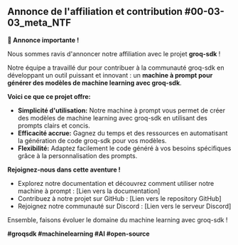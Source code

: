 ##  Annonce de l'affiliation et contribution  #00-03-03_meta_NTF

**📢  Annonce importante !** 

Nous sommes ravis d'annoncer notre affiliation avec le projet **groq-sdk** !  

Notre équipe a travaillé dur pour contribuer à la communauté groq-sdk en développant un outil puissant et innovant : un **machine à prompt pour générer des modèles de machine learning avec groq-sdk**. 

**Voici ce que ce projet offre:**

* **Simplicité d'utilisation:**  Notre machine à prompt vous permet de créer des modèles de machine learning avec groq-sdk en utilisant des prompts clairs et concis. 
* **Efficacité accrue:**  Gagnez du temps et des ressources en automatisant la génération de code groq-sdk pour vos modèles.
* **Flexibilité:**  Adaptez facilement le code généré à vos besoins spécifiques grâce à la personnalisation des prompts.

**Rejoignez-nous dans cette aventure !**

* Explorez notre documentation et découvrez comment utiliser notre machine à prompt : [Lien vers la documentation]
* Contribuez à notre projet sur GitHub : [Lien vers le repository GitHub]
* Rejoignez notre communauté sur Discord : [Lien vers le serveur Discord]

Ensemble, faisons évoluer le domaine du machine learning avec groq-sdk !

**#groqsdk #machinelearning #AI #open-source**



